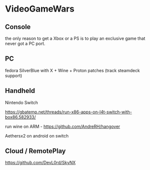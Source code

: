 # VideoGameWars

## Console

the only reason to get a Xbox or a PS is to play an exclusive game that never got a PC port.

## PC

fedora SilverBlue with X + Wine + Proton patches (track steamdeck support)

## Handheld

Nintendo Switch

https://gbatemp.net/threads/run-x86-apps-on-l4t-switch-with-box86.582933/

run wine on ARM - https://github.com/AndreRH/hangover

Aethersx2 on android on switch

## Cloud / RemotePlay

https://github.com/DevL0rd/SkyNX
